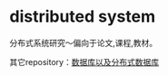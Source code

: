 # distributed system
分布式系统研究～偏向于论文,课程,教材。

其它repository：[数据库以及分布式数据库](https://github.com/xiaozhiliaoo/database-system-practice)